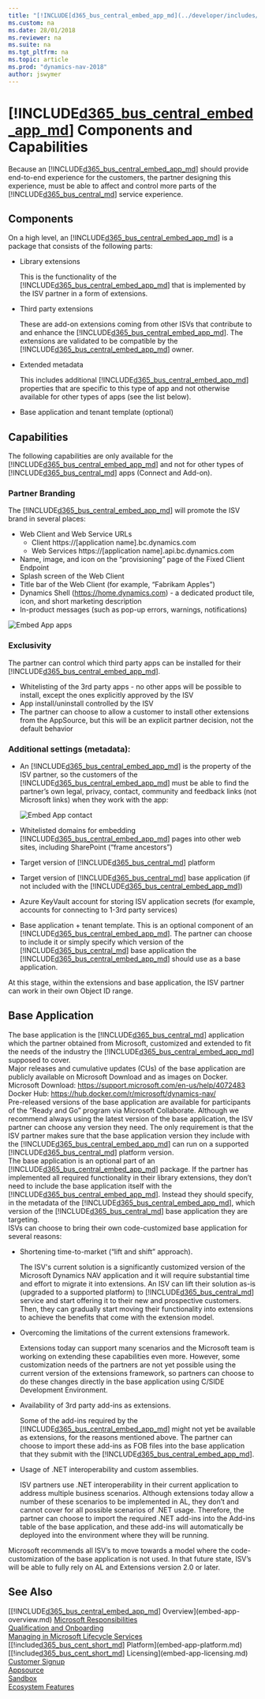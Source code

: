 ```yaml
---
title: "[!INCLUDE[d365_bus_central_embed_app_md](../developer/includes/d365_bus_central_embed_app_md.md)] components"
ms.custom: na
ms.date: 28/01/2018
ms.reviewer: na
ms.suite: na
ms.tgt_pltfrm: na
ms.topic: article
ms.prod: "dynamics-nav-2018"
author: jswymer
---
```


# [!INCLUDE[d365_bus_central_embed_app_md](../developer/includes/d365_bus_central_embed_app_md.md)] Components and Capabilities
Because an [!INCLUDE[d365_bus_central_embed_app_md](../developer/includes/d365_bus_central_embed_app_md.md)] should provide end-to-end experience for the customers, the partner designing this experience, must be able to affect and control more parts of the [!INCLUDE[d365_bus_central_md](../developer/includes/d365_bus_central_md.md)] service experience.

## Components 
On a high level, an [!INCLUDE[d365_bus_central_embed_app_md](../developer/includes/d365_bus_central_embed_app_md.md)] is a package that consists of the following parts:

-   Library extensions

    This is the functionality of the [!INCLUDE[d365_bus_central_embed_app_md](../developer/includes/d365_bus_central_embed_app_md.md)] that is implemented by the ISV partner in a form of extensions.  
-   Third party extensions 

    These are add-on extensions coming from other ISVs that contribute to and enhance the [!INCLUDE[d365_bus_central_embed_app_md](../developer/includes/d365_bus_central_embed_app_md.md)]. The extensions are validated to be compatible by the [!INCLUDE[d365_bus_central_embed_app_md](../developer/includes/d365_bus_central_embed_app_md.md)] owner.  
-   Extended metadata 

    This includes additional [!INCLUDE[d365_bus_central_embed_app_md](../developer/includes/d365_bus_central_embed_app_md.md)] properties that are specific to this type of app and not otherwise available for other types of apps (see the list below). 
-   Base application and tenant template (optional)  

## Capabilities
The following capabilities are only available for the [!INCLUDE[d365_bus_central_embed_app_md](../developer/includes/d365_bus_central_embed_app_md.md)] and not for other types of [!INCLUDE[d365_bus_central_md](../developer/includes/d365_bus_central_md.md)] apps (Connect and Add-on).

### Partner Branding
The [!INCLUDE[d365_bus_central_embed_app_md](../developer/includes/d365_bus_central_embed_app_md.md)] will promote the ISV brand in several places: 
-   Web Client and Web Service URLs  
    -   Client https://[application name].bc.dynamics.com 
    -   Web Services https://[application name].api.bc.dynamics.com 
-   Name, image, and icon on the “provisioning” page of the Fixed Client Endpoint 
-   Splash screen of the Web Client 
-   Title bar of the Web Client (for example, “Fabrikam Apples”) 
-   Dynamics Shell (https://home.dynamics.com) - a dedicated product tile, icon, and short marketing description 
-   In-product messages (such as pop-up errors, warnings, notifications)


 ![Embed App apps](../media/embed-app-apps.png "Embed App apps")  

### Exclusivity
The partner can control which third party apps can be installed for their [!INCLUDE[d365_bus_central_embed_app_md](../developer/includes/d365_bus_central_embed_app_md.md)].  
-   Whitelisting of the 3rd party apps - no other apps will be possible to install, except the ones explicitly approved by the ISV 
-   App install/uninstall controlled by the ISV 
-   The partner can choose to allow a customer to install other extensions from the AppSource, but this will be an explicit partner decision, not the default behavior 

### Additional settings (metadata): 
-   An [!INCLUDE[d365_bus_central_embed_app_md](../developer/includes/d365_bus_central_embed_app_md.md)] is the property of the ISV partner, so the customers of the [!INCLUDE[d365_bus_central_embed_app_md](../developer/includes/d365_bus_central_embed_app_md.md)] must be able to find the partner’s own legal, privacy, contact, community and feedback links (not Microsoft links) when they work with the app: 

    ![Embed App contact](../media/embed-app-contact.png "Embed App contact")  
 
-   Whitelisted domains for embedding [!INCLUDE[d365_bus_central_embed_app_md](../developer/includes/d365_bus_central_embed_app_md.md)] pages into other web sites, including SharePoint (“frame ancestors”) 
-   Target version of [!INCLUDE[d365_bus_central_md](../developer/includes/d365_bus_central_md.md)] platform 
-   Target version of [!INCLUDE[d365_bus_central_md](../developer/includes/d365_bus_central_md.md)] base application (if not included with the [!INCLUDE[d365_bus_central_embed_app_md](../developer/includes/d365_bus_central_embed_app_md.md)]) 
-   Azure KeyVault account for storing ISV application secrets (for example, accounts for connecting to 1-3rd party services) 
-   Base application + tenant template. This is an optional component of an [!INCLUDE[d365_bus_central_embed_app_md](../developer/includes/d365_bus_central_embed_app_md.md)]. The partner can choose to include it or simply specify which version of the [!INCLUDE[d365_bus_central_md](../developer/includes/d365_bus_central_md.md)] base application the [!INCLUDE[d365_bus_central_embed_app_md](../developer/includes/d365_bus_central_embed_app_md.md)] should use as a base application.

At this stage, within the extensions and base application, the ISV partner can work in their own Object ID range. 

## Base Application 
The base application is the [!INCLUDE[d365_bus_central_md](../developer/includes/d365_bus_central_md.md)] application which the partner obtained from Microsoft, customized and extended to fit the needs of the industry the [!INCLUDE[d365_bus_central_embed_app_md](../developer/includes/d365_bus_central_embed_app_md.md)] supposed to cover.  
Major releases and cumulative updates (CUs) of the base application are publicly available on Microsoft Download and as images on Docker. 
Microsoft Download: https://support.microsoft.com/en-us/help/4072483 
Docker Hub: https://hub.docker.com/r/microsoft/dynamics-nav/  
Pre-released versions of the base application are available for participants of the “Ready and Go” program via Microsoft Collaborate. 
Although we recommend always using the latest version of the base application, the ISV partner can choose any version they need. The only requirement is that the ISV partner makes sure that the base application version they include with the [!INCLUDE[d365_bus_central_embed_app_md](../developer/includes/d365_bus_central_embed_app_md.md)] can run on a supported [!INCLUDE[d365_bus_central_md](../developer/includes/d365_bus_central_md.md)] platform version.  
The base application is an optional part of an [!INCLUDE[d365_bus_central_embed_app_md](../developer/includes/d365_bus_central_embed_app_md.md)] package. If the partner has implemented all required functionality in their library extensions, they don’t need to include the base application itself with the [!INCLUDE[d365_bus_central_embed_app_md](../developer/includes/d365_bus_central_embed_app_md.md)]. Instead they should specify, in the metadata of the [!INCLUDE[d365_bus_central_embed_app_md](../developer/includes/d365_bus_central_embed_app_md.md)], which version of the [!INCLUDE[d365_bus_central_md](../developer/includes/d365_bus_central_md.md)] base application they are targeting.  
ISVs can choose to bring their own code-customized base application for several reasons: 
-   Shortening time-to-market (“lift and shift” approach).

    The ISV's current solution is a significantly customized version of the Microsoft Dynamics NAV application and it will require substantial time and effort to migrate it into extensions. An ISV can lift their solution as-is (upgraded to a supported platform) to [!INCLUDE[d365_bus_central_md](../developer/includes/d365_bus_central_md.md)] service and start offering it to their new and prospective customers. Then, they can gradually start moving their functionality into extensions to achieve the benefits that come with the extension model.  
-   Overcoming the limitations of the current extensions framework.

    Extensions today can support many scenarios and the Microsoft team is working on extending these capabilities even more. However, some customization needs of the partners are not yet possible using the current version of the extensions framework, so partners can choose to do these changes directly in the base application using C/SIDE Development Environment.  
-   Availability of 3rd party add-ins as extensions.

    Some of the add-ins required by the [!INCLUDE[d365_bus_central_embed_app_md](../developer/includes/d365_bus_central_embed_app_md.md)] might not yet be available as extensions, for the reasons mentioned above. The partner can choose to import these add-ins as FOB files into the base application that they submit with the [!INCLUDE[d365_bus_central_embed_app_md](../developer/includes/d365_bus_central_embed_app_md.md)].   
-   Usage of .NET interoperability and custom assemblies.

    ISV partners use .NET interoperability in their current application to address multiple business scenarios. Although extensions today allow a number of these scenarios to be implemented in AL, they don’t and cannot cover for all possible scenarios of .NET usage. Therefore, the partner can choose to import the required .NET add-ins into the Add-ins table of the base application, and these add-ins will automatically be deployed into the environment where they will be running.

Microsoft recommends all ISV’s to move towards a model where the code-customization of the base application is not used. In that future state, ISV’s will be able to fully rely on AL and Extensions version 2.0 or later.  
 
## See Also  
[[!INCLUDE[d365_bus_central_embed_app_md](../developer/includes/d365_bus_central_embed_app_md.md)] Overview](embed-app-overview.md) 
[Microsoft Responsibilities](embed-app-microsoft-responsibilities.md)   
[Qualification and Onboarding](embed-app-qualifications-onboarding.md)  
[Managing in Microsoft Lifecycle Services](embed-app-lifecycle-services.md) 
[[!include[d365_bus_cent_short_md](../developer/includes/d365_bus_cent_short_md.md)] Platform](embed-app-platform.md)  
[[!include[d365_bus_cent_short_md](../developer/includes/d365_bus_cent_short_md.md)] Licensing](embed-app-licensing.md)  
[Customer Signup](embed-app-customer-signup.md)  
[Appsource](embed-app-appsource.md)  
[Sandbox](embed-app-sandbox.md)  
[Ecosystem Features](embed-app-ecosystem.md)  
